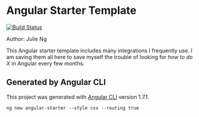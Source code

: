 # Angular Starter Template

[![Build Status](https://travis-ci.org/julie-ng/angular-starter.svg?branch=master)](https://travis-ci.org/julie-ng/angular-starter)

Author: Julie Ng

This Angular starter template includes many integrations I frequently use. I am saving them all here to save myself the trouble of looking for _how to do X_ in Angular every few months.

## Generated by Angular CLI

This project was generated with [Angular CLI](https://github.com/angular/angular-cli) version 1.7.1.

```
ng new angular-starter --style css --routing true
```
